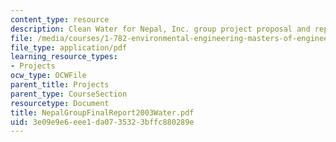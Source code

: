 ```yaml
---
content_type: resource
description: Clean Water for Nepal, Inc. group project proposal and report.
file: /media/courses/1-782-environmental-engineering-masters-of-engineering-project-fall-2003-spring-2004/3e09e9e6eee1da0735323bffc880289e_NepalGroupFinalReport2003Water.pdf
file_type: application/pdf
learning_resource_types:
- Projects
ocw_type: OCWFile
parent_title: Projects
parent_type: CourseSection
resourcetype: Document
title: NepalGroupFinalReport2003Water.pdf
uid: 3e09e9e6-eee1-da07-3532-3bffc880289e
---
```

